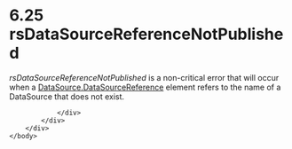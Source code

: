 <html dir="LTR" xmlns:mshelp="http://msdn.microsoft.com/mshelp" xmlns:ddue="http://ddue.schemas.microsoft.com/authoring/2003/5" xmlns:xlink="http://www.w3.org/1999/xlink" xmlns:tool="http://www.microsoft.com/tooltip">
    <head>
        <meta http-equiv="Content-Type" content="text/html; CHARSET=utf-8"></meta>
        <meta name="save" content="history"></meta>
        <title>6.25 rsDataSourceReferenceNotPublished</title>
        <xml>
            <mshelp:toctitle title="6.25 rsDataSourceReferenceNotPublished"></mshelp:toctitle>
            <mshelp:rltitle title="[MS-RDL]: rsDataSourceReferenceNotPublished"></mshelp:rltitle>
            <mshelp:keyword index="A" term="60345048-b4f1-447a-9cb4-e312f9d9d53e"></mshelp:keyword>
            <mshelp:attr name="DCSext.ContentType" value="open specification"></mshelp:attr>
            <mshelp:attr name="AssetID" value="60345048-b4f1-447a-9cb4-e312f9d9d53e"></mshelp:attr>
            <mshelp:attr name="TopicType" value="kbRef"></mshelp:attr>
            <mshelp:attr name="DCSext.Title" value="[MS-RDL]: rsDataSourceReferenceNotPublished" />
        </xml>
    </head>
    <body>
        <div id="header">
            <h1 class="heading">6.25 rsDataSourceReferenceNotPublished</h1>
        </div>
        <div id="mainSection">
            <div id="mainBody">
                <div id="allHistory" class="saveHistory"></div>
                <div id="sectionSection0" class="section" name="collapseableSection">
                    

<p><i>rsDataSourceReferenceNotPublished</i> is a non-critical
error that will occur when a <a href="d8f6528a-e950-44ab-9d7f-1536bd5c2497.md">DataSource.DataSourceReference</a>
element refers to the name of a DataSource that does not exist.</p>


                </div>
            </div>
        </div>
    </body>
</html>